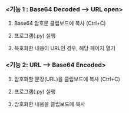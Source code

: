 ### <기능 1 : Base64 Decoded --> URL open>

1. Base64 암호문 클립보드에 복사 (Ctrl+C)

2. 프로그램(.py) 실행

3. 복호화한 내용이 URL인 경우, 해당 페이지 열기


### <기능 2: URL --> Base64 Encoded>

1. 암호화할 문장(URL)을 클립보드에 복사 (Ctrl+C)

2. 프로그램(.py) 실행

3. 암호화한 내용을 클립보드에 복사

